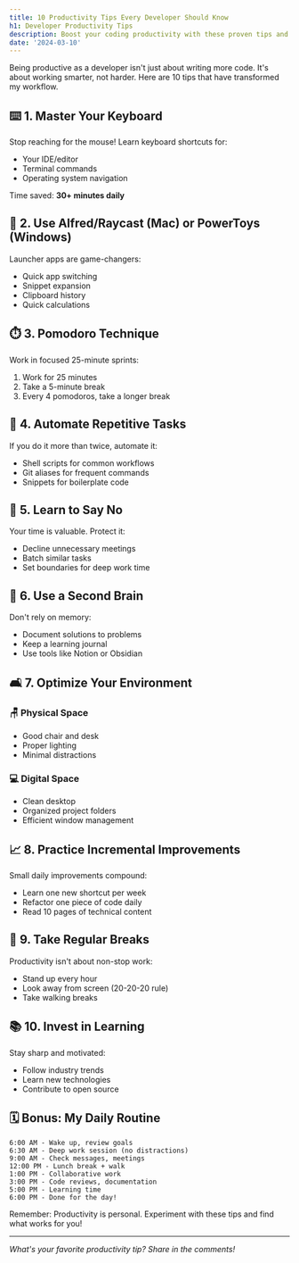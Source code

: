 ```yaml
---
title: 10 Productivity Tips Every Developer Should Know
h1: Developer Productivity Tips
description: Boost your coding productivity with these proven tips and techniques.
date: '2024-03-10'
---
```

Being productive as a developer isn't just about writing more code. It's about working smarter, not harder. Here are 10 tips that have transformed my workflow.
## ⌨️ 1. Master Your Keyboard

Stop reaching for the mouse! Learn keyboard shortcuts for:
- Your IDE/editor
- Terminal commands
- Operating system navigation

Time saved: **30+ minutes daily**

## 🚀 2. Use Alfred/Raycast (Mac) or PowerToys (Windows)

Launcher apps are game-changers:
- Quick app switching
- Snippet expansion
- Clipboard history
- Quick calculations

## ⏱️ 3. Pomodoro Technique

Work in focused 25-minute sprints:
1. Work for 25 minutes
2. Take a 5-minute break
3. Every 4 pomodoros, take a longer break

## 🤖 4. Automate Repetitive Tasks

If you do it more than twice, automate it:
- Shell scripts for common workflows
- Git aliases for frequent commands
- Snippets for boilerplate code

## 🙅 5. Learn to Say No

Your time is valuable. Protect it:
- Decline unnecessary meetings
- Batch similar tasks
- Set boundaries for deep work time

## 🧠 6. Use a Second Brain

Don't rely on memory:
- Document solutions to problems
- Keep a learning journal
- Use tools like Notion or Obsidian

## 🛋️ 7. Optimize Your Environment

### 🪑 Physical Space
- Good chair and desk
- Proper lighting
- Minimal distractions

### 💻 Digital Space
- Clean desktop
- Organized project folders
- Efficient window management

## 📈 8. Practice Incremental Improvements

Small daily improvements compound:
- Learn one new shortcut per week
- Refactor one piece of code daily
- Read 10 pages of technical content

## 🧘 9. Take Regular Breaks

Productivity isn't about non-stop work:
- Stand up every hour
- Look away from screen (20-20-20 rule)
- Take walking breaks

## 📚 10. Invest in Learning

Stay sharp and motivated:
- Follow industry trends
- Learn new technologies
- Contribute to open source

## 🗓️ Bonus: My Daily Routine

```
6:00 AM - Wake up, review goals
6:30 AM - Deep work session (no distractions)
9:00 AM - Check messages, meetings
12:00 PM - Lunch break + walk
1:00 PM - Collaborative work
3:00 PM - Code reviews, documentation
5:00 PM - Learning time
6:00 PM - Done for the day!
```

Remember: Productivity is personal. Experiment with these tips and find what works for you!

---

*What's your favorite productivity tip? Share in the comments!*
